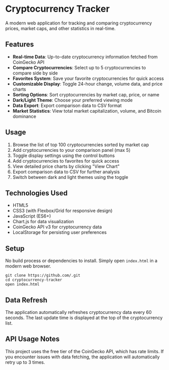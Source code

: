 # Cryptocurrency Tracker

A modern web application for tracking and comparing cryptocurrency prices, market caps, and other statistics in real-time.

## Features

- **Real-time Data**: Up-to-date cryptocurrency information fetched from CoinGecko API
- **Compare Cryptocurrencies**: Select up to 5 cryptocurrencies to compare side by side
- **Favorites System**: Save your favorite cryptocurrencies for quick access
- **Customizable Display**: Toggle 24-hour change, volume data, and price charts
- **Sorting Options**: Sort cryptocurrencies by market cap, price, or name
- **Dark/Light Theme**: Choose your preferred viewing mode
- **Data Export**: Export comparison data to CSV format
- **Market Statistics**: View total market capitalization, volume, and Bitcoin dominance

## Usage

1. Browse the list of top 100 cryptocurrencies sorted by market cap
2. Add cryptocurrencies to your comparison panel (max 5)
3. Toggle display settings using the control buttons
4. Add cryptocurrencies to favorites for quick access
5. View detailed price charts by clicking "View Chart"
6. Export comparison data to CSV for further analysis
7. Switch between dark and light themes using the toggle

## Technologies Used

- HTML5
- CSS3 (with Flexbox/Grid for responsive design)
- JavaScript (ES6+)
- Chart.js for data visualization
- CoinGecko API v3 for cryptocurrency data
- LocalStorage for persisting user preferences

## Setup

No build process or dependencies to install. Simply open `index.html` in a modern web browser.

```
git clone https://github.com/.git
cd cryptocurrency-tracker
open index.html
```

## Data Refresh

The application automatically refreshes cryptocurrency data every 60 seconds. The last update time is displayed at the top of the cryptocurrency list.

## API Usage Notes

This project uses the free tier of the CoinGecko API, which has rate limits. If you encounter issues with data fetching, the application will automatically retry up to 3 times. 